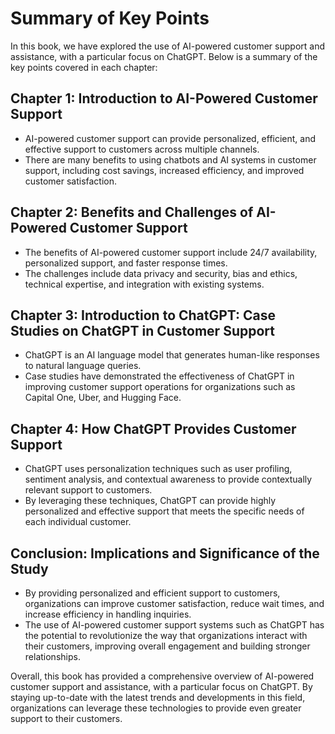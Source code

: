 Summary of Key Points
=================================

In this book, we have explored the use of AI-powered customer support and assistance, with a particular focus on ChatGPT. Below is a summary of the key points covered in each chapter:

Chapter 1: Introduction to AI-Powered Customer Support
------------------------------------------------------

* AI-powered customer support can provide personalized, efficient, and effective support to customers across multiple channels.
* There are many benefits to using chatbots and AI systems in customer support, including cost savings, increased efficiency, and improved customer satisfaction.

Chapter 2: Benefits and Challenges of AI-Powered Customer Support
-----------------------------------------------------------------

* The benefits of AI-powered customer support include 24/7 availability, personalized support, and faster response times.
* The challenges include data privacy and security, bias and ethics, technical expertise, and integration with existing systems.

Chapter 3: Introduction to ChatGPT: Case Studies on ChatGPT in Customer Support
-------------------------------------------------------------------------------

* ChatGPT is an AI language model that generates human-like responses to natural language queries.
* Case studies have demonstrated the effectiveness of ChatGPT in improving customer support operations for organizations such as Capital One, Uber, and Hugging Face.

Chapter 4: How ChatGPT Provides Customer Support
------------------------------------------------

* ChatGPT uses personalization techniques such as user profiling, sentiment analysis, and contextual awareness to provide contextually relevant support to customers.
* By leveraging these techniques, ChatGPT can provide highly personalized and effective support that meets the specific needs of each individual customer.

Conclusion: Implications and Significance of the Study
------------------------------------------------------

* By providing personalized and efficient support to customers, organizations can improve customer satisfaction, reduce wait times, and increase efficiency in handling inquiries.
* The use of AI-powered customer support systems such as ChatGPT has the potential to revolutionize the way that organizations interact with their customers, improving overall engagement and building stronger relationships.

Overall, this book has provided a comprehensive overview of AI-powered customer support and assistance, with a particular focus on ChatGPT. By staying up-to-date with the latest trends and developments in this field, organizations can leverage these technologies to provide even greater support to their customers.


